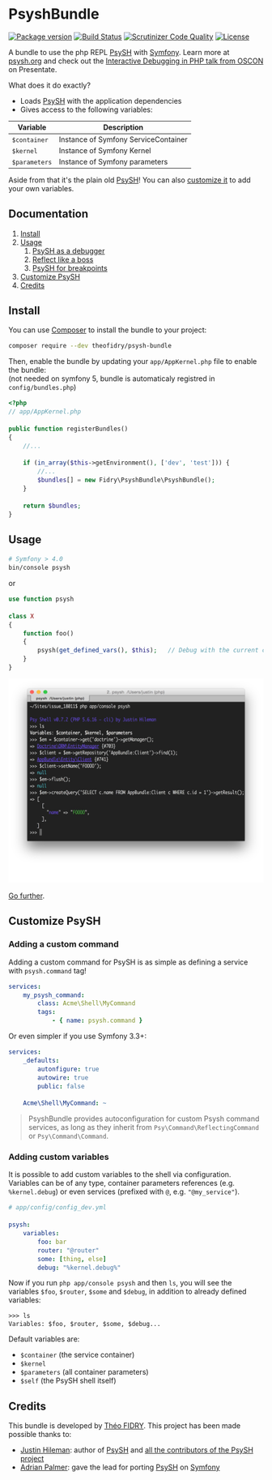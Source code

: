 # PsyshBundle

[![Package version](http://img.shields.io/packagist/v/theofidry/psysh.svg?style=flat-square)](https://packagist.org/packages/theofidry/psysh-bundle)
[![Build Status](https://img.shields.io/travis/theofidry/PsyshBundle.svg?branch=master&style=flat-square)](https://travis-ci.org/theofidry/PsyshBundle?branch=master)
[![Scrutinizer Code Quality](https://img.shields.io/scrutinizer/g/theofidry/PsyshBundle.svg?style=flat-square)](https://scrutinizer-ci.com/g/theofidry/PsyshBundle/?branch=master)
[![License](https://img.shields.io/badge/license-MIT-red.svg?style=flat-square)](LICENSE)

A bundle to use the php REPL [PsySH][1] with [Symfony][2]. Learn more at [psysh.org][1] and check out the [Interactive Debugging in PHP talk from OSCON](https://presentate.com/bobthecow/talks/php-for-pirates) on Presentate.

What does it do exactly?
* Loads [PsySH][1] with the application dependencies
* Gives access to the following variables:

| Variable              | Description                          |
|-----------------------|--------------------------------------|
| `$container`          | Instance of Symfony ServiceContainer |
| `$kernel`             | Instance of Symfony Kernel           |
| `$parameters`         | Instance of Symfony parameters       |

Aside from that it's the plain old [PsySH][1]! You can also [customize it](#customize-psysh) to add your own variables.


## Documentation

1. [Install](#install)
1. [Usage](#usage)
    1. [PsySH as a debugger](doc/debugger.md)
    1. [Reflect like a boss](doc/reflect.md)
    1. [PsySH for breakpoints](doc/breakpoint.md)
1. [Customize PsySH](#customize-psysh)
1. [Credits](#credits)


## Install

You can use [Composer](https://getcomposer.org/) to install the bundle to your project:

```bash
composer require --dev theofidry/psysh-bundle
```

Then, enable the bundle by updating your `app/AppKernel.php` file to enable the bundle:  
(not needed on symfony 5, bundle is automaticaly registred in `config/bundles.php`)
```php
<?php
// app/AppKernel.php

public function registerBundles()
{
    //...

    if (in_array($this->getEnvironment(), ['dev', 'test'])) {
        //...
        $bundles[] = new Fidry\PsyshBundle\PsyshBundle();
    }

    return $bundles;
}
```

## Usage

```bash
# Symfony > 4.0
bin/console psysh
```

or

```php
use function psysh

class X
{
    function foo()
    {
        psysh(get_defined_vars(), $this);   // Debug with the current context
    }
}
```

![PsySH Shell](doc/images/shell.png)

[Go further](#documentation).


## Customize PsySH

### Adding a custom command
Adding a custom command for PsySH is as simple as defining a service with `psysh.command` tag!

```yaml
services:
    my_psysh_command:
        class: Acme\Shell\MyCommand
        tags:
            - { name: psysh.command }
```

Or even simpler if you use Symfony 3.3+:

```yaml
services:
    _defaults:
        autonfigure: true
        autowire: true
        public: false

    Acme\Shell\MyCommand: ~
```

> PsyshBundle provides autoconfiguration for custom Psysh command services, as long as they inherit from
> `Psy\Command\ReflectingCommand` or `Psy\Command\Command`.

### Adding custom variables
It is possible to add custom variables to the shell via configuration.
Variables can be of any type, container parameters references (e.g. `%kernel.debug`) or even services
(prefixed with `@`, e.g. `"@my_service"`).

```yaml
# app/config/config_dev.yml

psysh:
    variables:
        foo: bar
        router: "@router"
        some: [thing, else]
        debug: "%kernel.debug%"
```

Now if you run `php app/console psysh` and then `ls`, you will see the variables `$foo`, `$router`, `$some` and `$debug`,
in addition to already defined variables:

```
>>> ls
Variables: $foo, $router, $some, $debug...
```

Default variables are:
- `$container` (the service container)
- `$kernel`
- `$parameters` (all container parameters)
- `$self` (the PsySH shell itself)


## Credits

This bundle is developed by [Théo FIDRY](https://github.com/theofidry). This project has been made possible thanks to:

* [Justin Hileman](https://github.com/bobthecow): author of [PsySH][1] and [all the contributors of the PsySH project](https://github.com/bobthecow/psysh/graphs/contributors)
* [Adrian Palmer](https://github.com/navitronic): gave the lead for porting [PsySH][1] on [Symfony][2]


[1]: http://psysh.org/
[2]: http://symfony.com/

